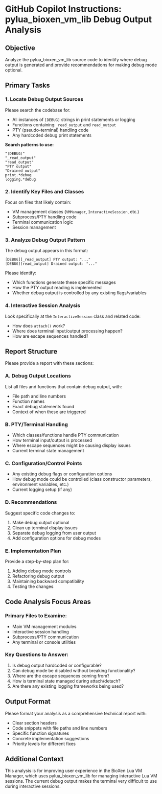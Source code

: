 # GitHub Copilot Instructions: pylua_bioxen_vm_lib Debug Output Analysis

## Objective
Analyze the pylua_bioxen_vm_lib source code to identify where debug output is generated and provide recommendations for making debug mode optional.

## Primary Tasks

### 1. Locate Debug Output Sources
Please search the codebase for:
- All instances of `[DEBUG]` strings in print statements or logging
- Functions containing `_read_output` and `read_output`
- PTY (pseudo-terminal) handling code
- Any hardcoded debug print statements

**Search patterns to use:**
```
"[DEBUG]"
"_read_output"
"read_output" 
"PTY output"
"Drained output"
print.*debug
logging.*debug
```

### 2. Identify Key Files and Classes
Focus on files that likely contain:
- VM management classes (`VMManager`, `InteractiveSession`, etc.)
- Subprocess/PTY handling code
- Terminal communication logic
- Session management

### 3. Analyze Debug Output Pattern
The debug output appears in this format:
```
[DEBUG][_read_output] PTY output: "..."
[DEBUG][read_output] Drained output: "..."
```

Please identify:
- Which functions generate these specific messages
- How the PTY output reading is implemented
- Whether debug output is controlled by any existing flags/variables

### 4. Interactive Session Analysis
Look specifically at the `InteractiveSession` class and related code:
- How does `attach()` work?
- Where does terminal input/output processing happen?
- How are escape sequences handled?

## Report Structure

Please provide a report with these sections:

### A. Debug Output Locations
List all files and functions that contain debug output, with:
- File path and line numbers
- Function names
- Exact debug statements found
- Context of when these are triggered

### B. PTY/Terminal Handling
- Which classes/functions handle PTY communication
- How terminal input/output is processed  
- Where escape sequences might be causing display issues
- Current terminal state management

### C. Configuration/Control Points
- Any existing debug flags or configuration options
- How debug mode could be controlled (class constructor parameters, environment variables, etc.)
- Current logging setup (if any)

### D. Recommendations
Suggest specific code changes to:
1. Make debug output optional
2. Clean up terminal display issues
3. Separate debug logging from user output
4. Add configuration options for debug modes

### E. Implementation Plan
Provide a step-by-step plan for:
1. Adding debug mode controls
2. Refactoring debug output
3. Maintaining backward compatibility
4. Testing the changes

## Code Analysis Focus Areas

### Primary Files to Examine:
- Main VM management modules
- Interactive session handling
- Subprocess/PTY communication
- Any terminal or console utilities

### Key Questions to Answer:
1. Is debug output hardcoded or configurable?
2. Can debug mode be disabled without breaking functionality?
3. Where are the escape sequences coming from?
4. How is terminal state managed during attach/detach?
5. Are there any existing logging frameworks being used?

## Output Format
Please format your analysis as a comprehensive technical report with:
- Clear section headers
- Code snippets with file paths and line numbers
- Specific function signatures
- Concrete implementation suggestions
- Priority levels for different fixes

## Additional Context
This analysis is for improving user experience in the BioXen Lua VM Manager, which uses pylua_bioxen_vm_lib for managing interactive Lua VM sessions. The current debug output makes the terminal very difficult to use during interactive sessions.